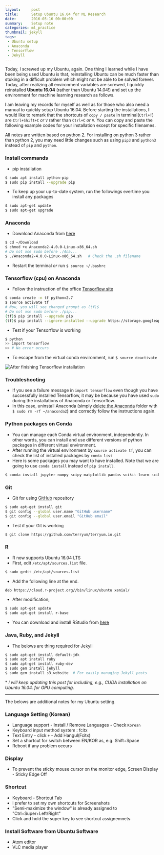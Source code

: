 ```yaml
---
layout:     post
title:      Setup Ubuntu 16.04 for ML Research
date:       2016-05-16 00:00:00
summary:    Setup note
categories: ml_practice
thumbnail: jekyll
tags:
 - Ubuntu setup
 - Anaconda
 - Tensorflow
 - Jekyll
---
```


Today, I screwed up my Ubuntu, again. One thing I learned while I have been being used Ubuntu is that, reinstalling Ubuntu can be much faster than stuking in a difficult problem which might not be able to be solved forever. Today, after realizing all environment variables are screwed, I quickly reinstalled **Ubuntu 16.04** (rather than Ubuntu 14.04!) and set up the environment for machine learning research as follows.

I am leaving my records for myself as well as for those who also need a manual to quickly setup Ubuntu 16.04. Before starting the installations, I would like to remark that the shortcuts of ```copy / paste``` in terminal(```Ctrl+T```) are ```Ctrl+Shift+C``` *or* ```V``` rather than ```Ctrl+C``` *or* ```V```. You can copy and paste the following example codes for your installation except for specific filenames.

All notes are written based on python 2. For installing on python 3 rather than python 2, you may need little changes such as using ```pip3``` and ```python3``` instead of ```pip``` and ```python```.


### Install commands
- pip installation

```bash
$ sudo apt install python-pip
$ sudo pip install --upgrade pip
```
- To keep up your up-to-date system, run the followings evertime you install any packages

```bash
$ sudo apt-get update
$ sudo apt-get upgrade
```

### Anaconda
- Download Anaconda from [here][L_Anaconda]

```bash
$ cd ~/Download
$ chmod +x Anaconda2-4.0.0-Linux-x86_64.sh
# Do not use sudo before ./Ana...
$ ./Anaconda2-4.0.0-Linux-x86_64.sh   # Check the .sh filename
```
- Restart the terminal *or* run ```$ source ~/.bashrc```


### Tensorflow (cpu) on Anaconda
- Follow the instruction of the office [Tensorflow site][L_TF]

```bash
$ conda create -n tf python=2.7
$ source activate tf
# Now, you will see changed prompt as (tf)$
# Do not use sudo before ./pip...
(tf)$ pip install --upgrade pip
(tf)$ pip install --ignore-installed --upgrade https://storage.googleapis.com/tensorflow/linux/cpu/tensorflow-0.8.0-cp27-none-linux_x86_64.whl   # Check the .whl filename    
```
- Test if your Tensorflow is working

```bash
$ python
>> import tensorflow
>> # No error occurs
```
- To escape from the virtual conda environment, run ```$ source deactivate```

![After finishing Tensorflow installation][S3_TF]

### Troubleshooting
- If you see a failure message in ```import tensorflow``` even though you have successfully installed Tensorflow, it may be because you have used ```sudo``` during the installations of Anaconda or Tensorflow.
- In this case, uninstall Anaconda (simply [delete the Anaconda][L_UnAna] folder with ```$ sudo rm -rf ~/anaconda2```) and correctly follow the instructions again.

### Python packages on Conda
- You can manage each Conda virtual environment, independently. In other words, you can install and use different versions of python packages in different virtual environment.
- After running the virtual environment by ```source activate tf```, you can check the list of installed packages by ```conda list```
- Here is some packages you may want to have installed. Note that we are going to use ```conda install``` instead of ```pip install```.

```bash
$ conda install jupyter numpy scipy matplotlib pandas scikit-learn scikit-image
```

### Git
- Git for using [GitHub][L_GitHub] repository

```bash
$ sudo apt-get install git
$ git config --global user.name "GitHub username"
$ git config --global user.email "GitHub email"
```

- Test if your Git is working

```bash
$ git clone https://github.com/terryum/terryum.io.git
```

### R
- R now supports Ubuntu 16.04 LTS
- First, edit ```/etc/apt/sources.list``` file.
```bash
$ sudo gedit /etc/apt/sources.list
```
- Add the following line at the end.

```bash
deb https://cloud.r-project.org//bin/linux/ubuntu xenial/
```

- After modification,

```bash
$ sudo apt-get update
$ sudo apt-get install r-base
```

- You can download and install RStudio from [here][L_RStudio]

### Java, Ruby, and Jekyll

- The belows are thing required for Jekyll

```bash
$ sudo apt-get install default-jdk
$ sudo apt install ruby
$ sudo apt-get install ruby-dev
$ sudo gem install jekyll
$ sudo gem install s3_website  # For easily managing Jekyll posts
```


\* *I will keep updating this post for including, e.g., CUDA installation on Ubuntu 16.04. for GPU computing.*

--------------------------

The belows are additional notes for my Ubuntu setting.

### Language Setting (Korean)
- Language support - Install / Remove Languages - Check ```Korean```  
- Keyboard input method system : fcitx
- Text Entry - click ```+``` - Add Hangul(Fcitx)
- Set a shortcut for switch between EN/KOR as, e.g. Shift+Space
- Reboot if any problem occurs

### Display
- To prevent the sticky mouse cursor on the monitor edge, Screen Display - Sticky Edge Off

### Shortcut
- Keyboard - Shortcut Tab  
- I prefer to set my own shortcuts for Screenshots
- "Semi-maximize the window" is already assigned to "Ctrl+Super+Left/Right"
- Click and hold the super key to see shortcut assignemnets

### Install Software from Ubuntu Software
- Atom editor
- VLC media player



<!---
### Nvidia Setup (Driver, CUDA, cuDNN)
- ERROR!!!
- ```sudo apt-get install nvidia-361``` (Before doing this, check if ```nvidia-361``` is applicable to your graphic card)
- (If you don't mind) Disable UEFI during installation
- Check [this article][L_CUDA_install] for CUDA installation on Ubuntu 16.04
- Ctrl+Alt+F1 - login - ```sudo apt-get purge NVIDA*```
-->

[L_NVidia]: http://www.geforce.com/drivers
[L_CUDA_install]: https://www.pugetsystems.com/labs/articles/NVIDIA-CUDA-with-Ubuntu-16-04-beta-on-a-laptop-if-you-just-cannot-wait-775/
[L_Anaconda]: https://www.continuum.io/downloads
[L_CondaTF]: https://anaconda.org/jjhelmus/tensorflow
[L_TF]: https://www.tensorflow.org/versions/r0.8/get_started/os_setup.html#anaconda-installation
[S3_TF]: {{site.imgurl}}/TF_install.png
[L_UnAna]: https://docs.continuum.io/anaconda/install
[L_GitHub]: https://github.com/
[L_RStudio]: https://www.rstudio.com/products/rstudio/download/
